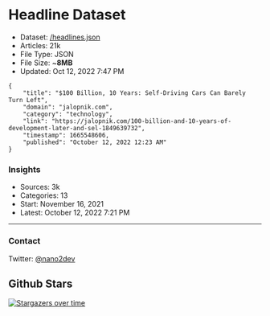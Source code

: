 # Headline Dataset

- Dataset: [/headlines.json](https://raw.githubusercontent.com/fwd/news/master/headlines.json) 
- Articles: 21k
- File Type: JSON
- File Size: ~**8MB**
- Updated: Oct 12, 2022 7:47 PM

```
{
    "title": "$100 Billion, 10 Years: Self-Driving Cars Can Barely Turn Left",
    "domain": "jalopnik.com",
    "category": "technology",
    "link": "https://jalopnik.com/100-billion-and-10-years-of-development-later-and-sel-1849639732",
    "timestamp": 1665548606,
    "published": "October 12, 2022 12:23 AM"
}
```

### Insights

- Sources: 3k
- Categories: 13
- Start: November 16, 2021
- Latest: October 12, 2022 7:21 PM

---

### Contact 

Twitter: [@nano2dev](https://twitter.com/nano2dev)

## Github Stars

[![Stargazers over time](https://starchart.cc/fwd/news.svg)](https://starchart.cc/fwd/news)
